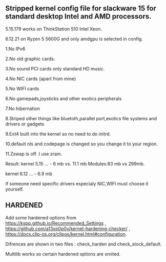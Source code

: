 ## Stripped kernel  config file for slackware 15 for standard desktop Intel and AMD processors.

5.15.179 works on ThinkStation 510 Intel Xeon.

6.12.21 on Ryzen 5 5600G  and only amdgpu is selected in config.

  1.No IPv6
  
  2.No old graphic cards.
  
  3.No sound PCI cards only standard HD music.
  
  4.No NIC cards (apart from mine)
  
  5.No WIFI cards
  
  6.No gamepads,joysticks and other exotics peripherals
  
  7.No hibernation
  
  8.Striped other things like bluetoth,parallel port,exotics file systems and drivers or gadgets
  
  9.Ext4 built into the kernel so no need to do initrd.
  
  10.default nls and codepage  is changed so you change it to your region.

  11.Zswap is off .I use zram.

Result: kernel 5.15 ...  - 6 mb vs. 11.1 mb   Modules:83 mb vs 299mb.

  kernel 6.12 ...  - 6.9 mb
      
  if someone need specific drivers especialy NIC,WIFI must choose it yourself.


  ## HARDENED

  Add some hardened options from https://kspp.github.io/Recommended_Settings ,  
https://github.com/a13xp0p0v/kernel-hardening-checker/ , https://docs.clip-os.org/clipos/kernel.html#configuration.

  Difrences are shown in two files : check_harden and check_stock_default.

  Multilib works so certain hardened options are omited.
